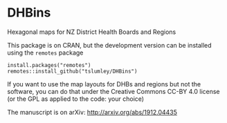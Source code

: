 # DHBins
Hexagonal maps for NZ District Health Boards and Regions

This package is on CRAN, but the development version can be installed using the  `remotes` package

```
install.packages("remotes")
remotes::install_github("tslumley/DHBins")
```

If you want to use the map layouts for DHBs and regions but not the software, you can do that under the Creative Commons CC-BY 4.0 license (or the GPL as applied to the code: your choice)

The manuscript is on arXiv: http://arxiv.org/abs/1912.04435
